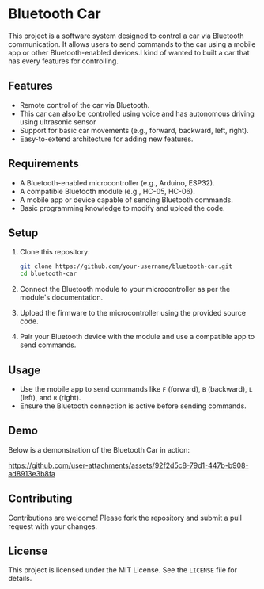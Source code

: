 # Bluetooth Car

This project is a software system designed to control a car via Bluetooth communication. It allows users to send commands to the car using a mobile app or other Bluetooth-enabled devices.I kind of wanted to built a car that has every features for controlling.

## Features

- Remote control of the car via Bluetooth.
- This car can also be controlled using voice and has autonomous driving using ultrasonic sensor
- Support for basic car movements (e.g., forward, backward, left, right).
- Easy-to-extend architecture for adding new features.

## Requirements

- A Bluetooth-enabled microcontroller (e.g., Arduino, ESP32).
- A compatible Bluetooth module (e.g., HC-05, HC-06).
- A mobile app or device capable of sending Bluetooth commands.
- Basic programming knowledge to modify and upload the code.

## Setup

1. Clone this repository:
   ```bash
   git clone https://github.com/your-username/bluetooth-car.git
   cd bluetooth-car
   ```

2. Connect the Bluetooth module to your microcontroller as per the module's documentation.

3. Upload the firmware to the microcontroller using the provided source code.

4. Pair your Bluetooth device with the module and use a compatible app to send commands.

## Usage

- Use the mobile app to send commands like `F` (forward), `B` (backward), `L` (left), and `R` (right).
- Ensure the Bluetooth connection is active before sending commands.

## Demo

Below is a demonstration of the Bluetooth Car in action:

https://github.com/user-attachments/assets/92f2d5c8-79d1-447b-b908-ad8913e3b8fa

## Contributing

Contributions are welcome! Please fork the repository and submit a pull request with your changes.

## License

This project is licensed under the MIT License. See the `LICENSE` file for details.
